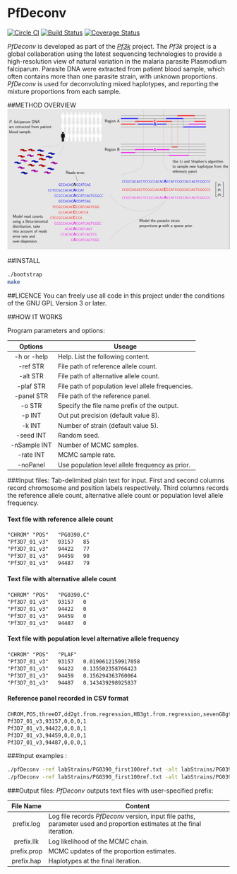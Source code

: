 PfDeconv
===========

[![Circle CI](https://circleci.com/gh/mcveanlab/PfDeconv.svg?style=svg)](https://circleci.com/gh/mcveanlab/PfDeconv)
[![Build Status](https://travis-ci.org/mcveanlab/PfDeconv.svg?branch=master)](https://travis-ci.org/mcveanlab/PfDeconv)
[![Coverage Status](https://coveralls.io/repos/github/mcveanlab/PfDeconv/badge.svg)](https://coveralls.io/github/mcveanlab/PfDeconv)

_PfDeconv_ is developed as part of the [_Pf3k_](https://www.malariagen.net/projects/parasite/pf3k) project. The _Pf3k_ project is a global collaboration using the latest sequencing technologies to provide a high-resolution view of natural variation in the malaria parasite Plasmodium falciparum. Parasite DNA were extracted from patient blood sample, which often contains more than one parasite strain, with unknown proportions. _PfDeconv_ is used for deconvoluting mixed haplotypes, and reporting the mixture proportions from each sample.

##METHOD OVERVIEW
<img src="figures/mixedInfection.png" width="1024">


##INSTALL
```bash
./bootstrap
make
```

##LICENCE
You can freely use all code in this project under the conditions of the GNU GPL Version 3 or later.

##HOW IT WORKS

Program parameters and options:

Options              | Useage |
:-------------------:| ------------------------------- |
-h or -help          |  Help. List the following content.
            -ref STR |  File path of reference allele count.
            -alt STR |  File path of alternative allele count.
           -plaf STR |  File path of population level allele frequencies.
          -panel STR |  File path of the reference panel.
              -o STR |  Specify the file name prefix of the output.
              -p INT |  Out put precision (default value 8).
              -k INT |  Number of strain (default value 5).
           -seed INT |  Random seed.
        -nSample INT |  Number of MCMC samples.
           -rate INT |  MCMC sample rate.
            -noPanel |  Use population level allele frequency as prior.


###Input files:
Tab-delimited plain text for input. First and second columns record chromosome and position labels respectively. Third columns records the reference allele count, alternative allele count or population level allele frequency.

#### Text file with reference allele count
```
"CHROM"	"POS"	"PG0390.C"
"Pf3D7_01_v3"	93157	85
"Pf3D7_01_v3"	94422	77
"Pf3D7_01_v3"	94459	90
"Pf3D7_01_v3"	94487	79
```

#### Text file with alternative allele count
```
"CHROM"	"POS"	"PG0390.C"
"Pf3D7_01_v3"	93157	0
"Pf3D7_01_v3"	94422	0
"Pf3D7_01_v3"	94459	0
"Pf3D7_01_v3"	94487	0
```

#### Text file with population level alternative allele frequency
```
"CHROM"	"POS"	"PLAF"
"Pf3D7_01_v3"	93157	0.0190612159917058
"Pf3D7_01_v3"	94422	0.135502358766423
"Pf3D7_01_v3"	94459	0.156294363760064
"Pf3D7_01_v3"	94487	0.143439298925837
```

#### Reference panel recorded in CSV format
```
CHROM,POS,threeD7,dd2gt.from.regression,HB3gt.from.regression,sevenG8gt.from.regression
Pf3D7_01_v3,93157,0,0,0,1
Pf3D7_01_v3,94422,0,0,0,1
Pf3D7_01_v3,94459,0,0,0,1
Pf3D7_01_v3,94487,0,0,0,1
```


###Input examples :
```bash
./pfDeconv -ref labStrains/PG0390_first100ref.txt -alt labStrains/PG0390_first100alt.txt -plaf labStrains/labStrains_first100_PLAF.txt -panel labStrains/lab_first100_Panel.txt -o tmp1
./pfDeconv -ref labStrains/PG0390_first100ref.txt -alt labStrains/PG0390_first100alt.txt -plaf labStrains/labStrains_first100_PLAF.txt -panel labStrains/lab_first100_Panel.txt -nSample 100 -rate 3
```


###Output files:
_PfDeconv_ outputs text files with user-specified prefix:

File Name            | Content |
:-------------------:| ------------------------------- |
prefix.log           | Log file records _PfDeconv_ version, input file paths, parameter used and proportion estimates at the final iteration.
prefix.llk           | Log likelihood of the MCMC chain.
prefix.prop          | MCMC updates of the proportion estimates.
prefix.hap           | Haplotypes at the final iteration.

